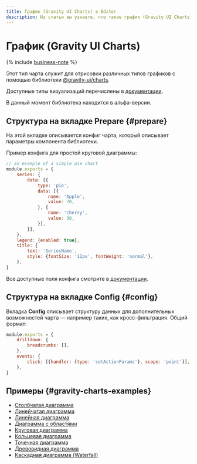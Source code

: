 ```yaml
---
title: График (Gravity UI Charts) в Editor
description: Из статьи вы узнаете, что такое график (Gravity UI Charts) в Editor.
---
```


# График (Gravity UI Charts)

{% include [business-note](../../../../_includes/datalens/datalens-functionality-available-business-note.md) %}

Этот тип чарта служит для отрисовки различных типов графиков с помощью библиотеки [@gravity-ui/charts](https://github.com/gravity-ui/charts).

Доступные типы визуализаций перечислены в [документации](https://gravity-ui.github.io/charts/pages/overview.html).

В данный момент библиотека находится в альфа-версии.


## Структура на вкладке Prepare {#prepare}

На этой вкладке описывается конфиг чарта, который описывает параметры компонента библиотеки.

Пример конфига для простой круговой диаграммы:

```js
// an example of a simple pie chart
module.exports = {
    series: {
        data: [{
		    type: 'pie', 
            data: [{
        	    name: 'Apple',
        	    value: 70,
    		}, {
        	    name: 'Cherry',
        	    value: 30,
    	    }],
        }],
    },
    legend: {enabled: true},
    title: {
        text: 'SeriesName',
        style: {fontSize: '12px', fontWeight: 'normal'},
    },
}
```

Все доступные поля конфига смотрите в [документации](https://gravity-ui.github.io/charts/pages/api/Configuration/interfaces/ChartData.html).

## Структура на вкладке Config {#config}

Вкладка **Config** описывает структуру данных для дополнительных возможностей чарта — например таких, как кросс-фильтрация. Общий формат:

```js
module.exports = {
    drilldown: {
        breadcrumbs: [],
    },
    events: {
        click: [{handler: {type: 'setActionParams'}, scope: 'point'}],
    },
}
```

## Примеры {#gravity-charts-examples}

* [Столбчатая диаграмма](https://datalens.yandex/nvkfwnekf9xy9?tab=Gy9#Столбчатая%20диаграмма)
* [Линейчатая диаграмма](https://datalens.yandex/nvkfwnekf9xy9?tab=Gy9#Линейчатая%20диаграмма)
* [Линейная диаграмма](https://datalens.yandex/nvkfwnekf9xy9?tab=Gy9#Линейная%20диаграмма)
* [Диаграмма с областями](https://datalens.yandex/nvkfwnekf9xy9?tab=Gy9#Диаграмма%20с%20областями)
* [Круговая диаграмма](https://datalens.yandex/nvkfwnekf9xy9?tab=Gy9#Круговая%20диаграмма)
* [Кольцевая диаграмма](https://datalens.yandex/nvkfwnekf9xy9?tab=Gy9#Кольцевая%20диаграмма)
* [Точечная диаграмма](https://datalens.yandex/nvkfwnekf9xy9?tab=Gy9#Точечная%20диаграмма)
* [Древовидная диаграмма](https://datalens.yandex/nvkfwnekf9xy9?tab=Gy9#Древовидная%20диаграмма)
* [Каскадная диаграмма (Waterfall)](https://datalens.yandex/nvkfwnekf9xy9?tab=Gy9#Каскадная%20диаграмма%20(Waterfall))